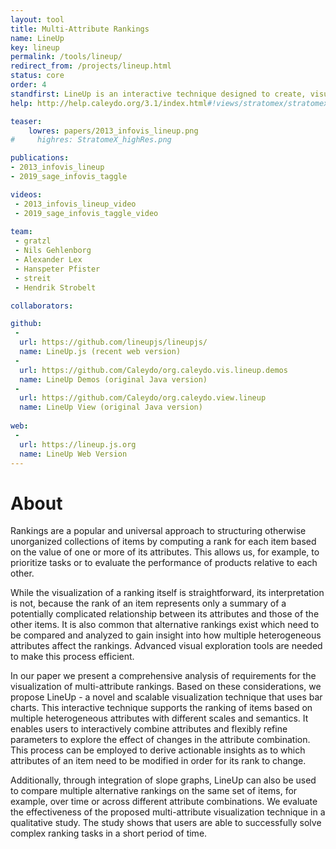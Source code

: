 ```yaml
---
layout: tool
title: Multi-Attribute Rankings
name: LineUp
key: lineup
permalink: /tools/lineup/
redirect_from: /projects/lineup.html
status: core
order: 4
standfirst: LineUp is an interactive technique designed to create, visualize and explore rankings of items based on a set of heterogeneous attributes.
help: http://help.caleydo.org/3.1/index.html#!views/stratomex/stratomex.md#LineUp

teaser: 
    lowres: papers/2013_infovis_lineup.png
#     highres: StratomeX_highRes.png

publications:
- 2013_infovis_lineup
- 2019_sage_infovis_taggle

videos: 
 - 2013_infovis_lineup_video
 - 2019_sage_infovis_taggle_video
    
team:
 - gratzl 
 - Nils Gehlenborg
 - Alexander Lex
 - Hanspeter Pfister 
 - streit 
 - Hendrik Strobelt

collaborators:

github:
 -
  url: https://github.com/lineupjs/lineupjs/
  name: LineUp.js (recent web version)
 - 
  url: https://github.com/Caleydo/org.caleydo.vis.lineup.demos
  name: LineUp Demos (original Java version)
 - 
  url: https://github.com/Caleydo/org.caleydo.view.lineup
  name: LineUp View (original Java version)
  
web:  
 - 
  url: https://lineup.js.org
  name: LineUp Web Version
---
```


# About

Rankings are a popular and universal approach to structuring otherwise unorganized collections of items by computing a rank for each item based on the value of one or more of its attributes. This allows us, for example, to prioritize tasks or to evaluate the performance of products relative to each other.

While the visualization of a ranking itself is straightforward, its interpretation is not, because the rank of an item represents only a summary of a potentially complicated relationship between its attributes and those of the other items. It is also common that alternative rankings exist which need to be compared and analyzed to gain insight into how multiple heterogeneous attributes affect the rankings. Advanced visual exploration tools are needed to make this process efficient.

In our paper we present a comprehensive analysis of requirements for the visualization of multi-attribute rankings. Based on these considerations, we propose LineUp - a novel and scalable visualization technique that uses bar charts. This interactive technique supports the ranking of items based on multiple heterogeneous attributes with different scales and semantics. It enables users to interactively combine attributes and flexibly refine parameters to explore the effect of changes in the attribute combination. This process can be employed to derive actionable insights as to which attributes of an item need to be modified in order for its rank to change.

Additionally, through integration of slope graphs, LineUp can also be used to compare multiple alternative rankings on the same set of items, for example, over time or across different attribute combinations. We evaluate the effectiveness of the proposed multi-attribute visualization technique in a qualitative study. The study shows that users are able to successfully solve complex ranking tasks in a short period of time.

